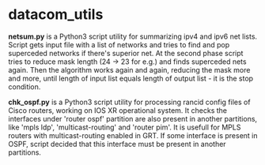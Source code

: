 # datacom_utils
<b>netsum.py</b> is a Python3 script utility for summarizing ipv4 and ipv6 net lists.
Script gets input file with a list of networks and tries to find and pop superceded networks if there's superior net.
At the second phase script tries to reduce mask length (24 -> 23 for e.g.) and finds superceded nets again. Then the algorithm works again
and again, reducing the mask more and more, until length of input list equals length of output list - it is the stop condition.

<b>chk_ospf.py</b> is a Python3 script utility for processing rancid config files of Cisco routers, working on IOS XR operational system.
It checks the interfaces under 'router ospf' partition are also present in another partitions, like 'mpls ldp', 'multicast-routing' and 'router pim'.
It is usefull for MPLS routers with multicast-routing enabled in GRT. If some interface is present in OSPF, script decided that this interface must be present in
another partitions.
